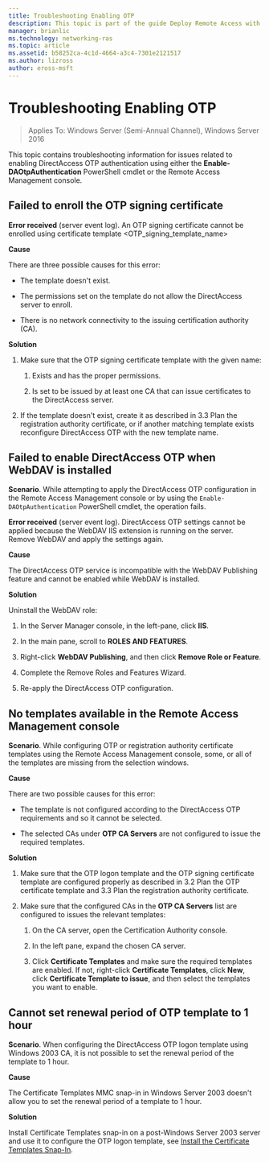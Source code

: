 ```yaml
---
title: Troubleshooting Enabling OTP
description: This topic is part of the guide Deploy Remote Access with OTP Authentication in Windows Server 2016.
manager: brianlic
ms.technology: networking-ras
ms.topic: article
ms.assetid: b58252ca-4c1d-4664-a3c4-7301e2121517
ms.author: lizross
author: eross-msft
---
```

# Troubleshooting Enabling OTP

>Applies To: Windows Server (Semi-Annual Channel), Windows Server 2016

This topic contains troubleshooting information for issues related to enabling DirectAccess OTP authentication using either the **Enable-DAOtpAuthentication** PowerShell cmdlet or the Remote Access Management console.

## Failed to enroll the OTP signing certificate
**Error received** (server event log). An OTP signing certificate cannot be enrolled using certificate template <OTP_signing_template_name>

**Cause**

There are three possible causes for this error:

-   The template doesn't exist.

-   The permissions set on the template do not allow the DirectAccess server to enroll.

-   There is no network connectivity to the issuing certification authority (CA).

**Solution**

1.  Make sure that the OTP signing certificate template with the given name:

    1.  Exists and has the proper permissions.

    2.  Is set to be issued by at least one CA that can issue certificates to the DirectAccess server.

2.  If the template doesn't exist, create it as described in 3.3 Plan the registration authority certificate, or if another matching template exists reconfigure DirectAccess OTP with the new template name.

## Failed to enable DirectAccess OTP when WebDAV is installed
**Scenario**. While attempting to apply the DirectAccess OTP configuration in the Remote Access Management console or by using the `Enable-DAOtpAuthentication` PowerShell cmdlet, the operation fails.

**Error received** (server event log). DirectAccess OTP settings cannot be applied because the WebDAV IIS extension is running on the server. Remove WebDAV and apply the settings again.

**Cause**

The DirectAccess OTP service is incompatible with the WebDAV Publishing feature and cannot be enabled while WebDAV is installed.

**Solution**

Uninstall the WebDAV role:

1.  In the Server Manager console, in the left-pane, click **IIS**.

2.  In the main pane, scroll to **ROLES AND FEATURES**.

3.  Right-click **WebDAV Publishing**, and then click **Remove Role or Feature**.

4.  Complete the Remove Roles and Features Wizard.

5.  Re-apply the DirectAccess OTP configuration.

## No templates available in the Remote Access Management console
**Scenario**. While configuring OTP or registration authority certificate templates using the Remote Access Management console, some, or all of the templates are missing from the selection windows.

**Cause**

There are two possible causes for this error:

-   The template is not configured according to the DirectAccess OTP requirements and so it cannot be selected.

-   The selected CAs under **OTP CA Servers** are not configured to issue the required templates.

**Solution**

1.  Make sure that the OTP logon template and the OTP signing certificate template are configured properly as described in 3.2 Plan the OTP certificate template and 3.3 Plan the registration authority certificate.

2.  Make sure that the configured CAs in the **OTP CA Servers** list are configured to issues the relevant templates:

    1.  On the CA server, open the Certification Authority console.

    2.  In the left pane, expand the chosen CA server.

    3.  Click **Certificate Templates** and make sure the required templates are enabled. If not, right-click **Certificate Templates**, click **New**, click **Certificate Template to issue**, and then select the templates you want to enable.

## Cannot set renewal period of OTP template to 1 hour
**Scenario**. When configuring the DirectAccess OTP logon template using Windows 2003 CA, it is not possible to set the renewal period of the template to 1 hour.

**Cause**

The Certificate Templates MMC snap-in in Windows Server 2003 doesn't allow you to set the renewal period of a template to 1 hour.

**Solution**

Install Certificate Templates snap-in on a post-Windows Server 2003 server and use it to configure the OTP logon template, see [Install the Certificate Templates Snap-In](/previous-versions/windows/it-pro/windows-server-2008-R2-and-2008/cc732445(v=ws.11)).

